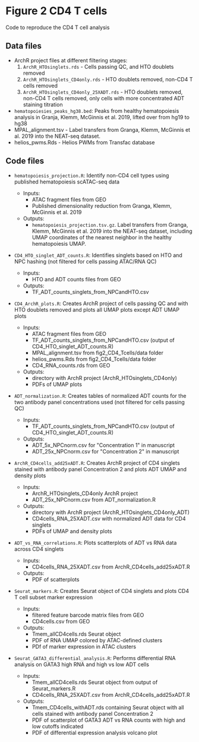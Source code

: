 # Figure 2 CD4 T cells
Code to reproduce the CD4 T cell analysis

## Data files
- ArchR project files at different filtering stages:
  1. `ArchR_HTOsinglets.rds` - Cells passing QC, and HTO doublets removed
  2. `ArchR_HTOsinglets_CD4only.rds` - HTO doublets removed, non-CD4 T cells removed
  3. `ArchR_HTOsinglets_CD4only_25XADT.rds` - HTO doublets removed, non-CD4 T cells removed, only cells with more concentrated ADT staining titration
- `hematopoiesies_peaks_hg38.bed`: Peaks from healthy hematopoiesis analysis in Granja, Klemm, McGinnis et al. 2019, lifted over from hg19 to hg38
- MPAL_alignment.tsv - Label transfers from Granga, Klemm, McGinnis et al. 2019 into the NEAT-seq dataset.
- helios_pwms.Rds - Helios PWMs from Transfac database

## Code files
- `hematopoiesis_projection.R`: Identify non-CD4 cell types using published hematopoiesis scATAC-seq data
    - Inputs: 
        - ATAC fragment files from GEO
        - Published dimensionality reduction from Granga, Klemm, McGinnis et al. 2019
    - Outputs:
        - `hematopoiesis_projection.tsv.gz`. Label transfers from Granga, Klemm, McGinnis et al. 2019 into the NEAT-seq dataset, including UMAP coordinates of the nearest neighbor in the healthy hematopoiesis UMAP.

- `CD4_HTO_singlet_ADT_counts.R`: Identifies singlets based on HTO and NPC hashing (not filtered for cells passing ATAC/RNA QC)
	- Inputs:
		- HTO and ADT counts files from GEO
	- Outputs:
		- TF_ADT_counts_singlets_from_NPCandHTO.csv

- `CD4_ArchR_plots.R`: Creates ArchR project of cells passing QC and with HTO doublets removed and plots all UMAP plots except ADT UMAP plots
	- Inputs:
		- ATAC fragment files from GEO
		- TF_ADT_counts_singlets_from_NPCandHTO.csv (output of CD4_HTO_singlet_ADT_counts.R)
		- MPAL_alignment.tsv from fig2_CD4_Tcells/data folder
		- helios_pwms.Rds from fig2_CD4_Tcells/data folder
		- CD4_RNA_counts.rds from GEO
	- Outputs:
		- directory with ArchR project (ArchR_HTOsinglets_CD4only)
		- PDFs of UMAP plots

- `ADT_normalization.R`: Creates tables of normalized ADT counts for the two antibody panel concentrations used (not filtered for cells passing QC)
	- Inputs:
		- TF_ADT_counts_singlets_from_NPCandHTO.csv (output of CD4_HTO_singlet_ADT_counts.R)
	- Outputs:
		- ADT_5x_NPCnorm.csv for "Concentration 1" in manuscript
		- ADT_25x_NPCnorm.csv for "Concentration 2" in manuscript

- `ArchR_CD4cells_add25xADT.R`: Creates ArchR project of CD4 singlets stained with antibody panel Concentration 2 and plots ADT UMAP and density plots
	- Inputs:
		- ArchR_HTOsinglets_CD4only ArchR project
		- ADT_25x_NPCnorm.csv from ADT_normalization.R
	- Outputs:
		- directory with ArchR project (ArchR_HTOsinglets_CD4only_ADT)
		- CD4cells_RNA_25XADT.csv with normalized ADT data for CD4 singlets
		- PDFs of UMAP and density plots

- `ADT_vs_RNA_correlations.R`: Plots scatterplots of ADT vs RNA data across CD4 singlets
	- Inputs:
		- CD4cells_RNA_25XADT.csv from ArchR_CD4cells_add25xADT.R
	- Outputs:
		- PDF of scatterplots

- `Seurat_markers.R`: Creates Seurat object of CD4 singlets and plots CD4 T cell subset marker expression
	- Inputs:
		- filtered feature barcode matrix files from GEO
		- CD4cells.csv from GEO
	- Outputs:
		- Tmem_allCD4cells.rds Seurat object
		- PDF of RNA UMAP colored by ATAC-defined clusters
		- PDf of marker expression in ATAC clusters

- `Seurat_GATA3_differential_analysis.R`: Performs differential RNA analysis on GATA3 high RNA and high vs low ADT cells
	- Inputs:
		- Tmem_allCD4cells.rds Seurat object from output of Seurat_markers.R
		- CD4cells_RNA_25XADT.csv from ArchR_CD4cells_add25xADT.R
	- Outputs:
		- Tmem_CD4cells_withADT.rds containing Seurat object with all cells stained with antibody panel Concentration 2
		- PDF of scatterplot of GATA3 ADT vs RNA counts with high and low cutoffs indicated
		- PDF of differential expression analysis volcano plot
